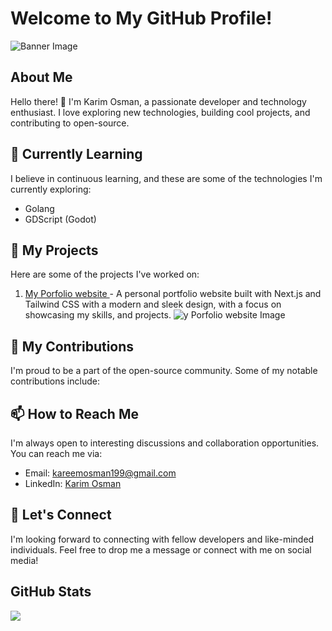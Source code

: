 # Welcome to My GitHub Profile!

![Banner Image](https://portfolio-wheat-one-42.vercel.app/github-header-image.png)

## About Me

Hello there! 👋 I'm Karim Osman, a passionate developer and technology enthusiast. I love exploring new technologies, building cool projects, and contributing to open-source.

## 🌱 Currently Learning

I believe in continuous learning, and these are some of the technologies I'm currently exploring:

- Golang
- GDScript (Godot)


## 🔭 My Projects

Here are some of the projects I've worked on:

1. [My Porfolio website ](https://portfolio-wheat-one-42.vercel.app/) - A personal portfolio website built with Next.js and Tailwind CSS with a modern and sleek design, with a focus on showcasing my skills, and projects.
   ![y Porfolio website Image](https://portfolio-wheat-one-42.vercel.app/portfolio.png)

## 🚀 My Contributions

I'm proud to be a part of the open-source community. Some of my notable contributions include:

<!-- - [Contribution 1 Name](link_to_contribution_1) - A short description of the contribution and its impact.

- [Contribution 2 Name](link_to_contribution_2) - A short description of the contribution and its impact.

- [Contribution 3 Name](link_to_contribution_3) - A short description of the contribution and its impact. -->

## 📫 How to Reach Me

I'm always open to interesting discussions and collaboration opportunities. You can reach me via:

- Email: [kareemosman199@gmail.com](mailto:kareemosman199@gmail.com)
- LinkedIn: [Karim Osman](https://www.linkedin.com/in/karim-osman-1787821a3)

## 💬 Let's Connect

I'm looking forward to connecting with fellow developers and like-minded individuals. Feel free to drop me a message or connect with me on social media!

## GitHub Stats 
<picture>
  <source
    srcset="https://github-readme-stats.vercel.app/api?username=karimosman181&show_icons=true&theme=dark"
    media="(prefers-color-scheme: dark)"
  />
  <source
    srcset="https://github-readme-stats.vercel.app/api?username=karimosman181&show_icons=true"
    media="(prefers-color-scheme: light), (prefers-color-scheme: no-preference)"
  />
  <img src="https://github-readme-stats.vercel.app/api?username=karimosman181&show_icons=true" />
</picture>
<!-- ## 🙏 Acknowledgements

I'm grateful for the support and inspiration I've received from the developer community. Special thanks to [mention anyone you'd like to acknowledge].

## 📝 License

This GitHub profile README is licensed under the [Creative Commons Attribution 4.0 International License](https://creativecommons.org/licenses/by/4.0/). Feel free to use it as a template for your own profile. -->

Thank you for visiting my GitHub profile! Have a great day! 😄**
